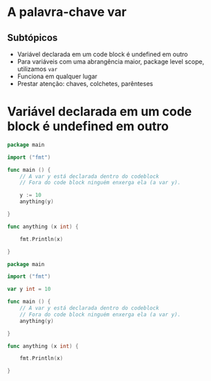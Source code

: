 # A palavra-chave var

## Subtópicos
- Variável declarada em um code block é undefined em outro
- Para variáveis com uma abrangência maior, package level scope, utilizamos `var`	
- Funciona em qualquer lugar
- Prestar atenção: chaves, colchetes, parênteses

# Variável declarada em um code block é undefined em outro

```go
package main

import ("fmt")

func main () {
	// A var y está declarada dentro do codeblock
	// Fora do code block ninguém enxerga ela (a var y).

	y := 10
	anything(y)

}

func anything (x int) {

	fmt.Println(x)

}

```

```go
package main

import ("fmt")

var y int = 10

func main () {
	// A var y está declarada dentro do codeblock
	// Fora do code block ninguém enxerga ela (a var y).
	anything(y)

}

func anything (x int) {

	fmt.Println(x)

}
```

#